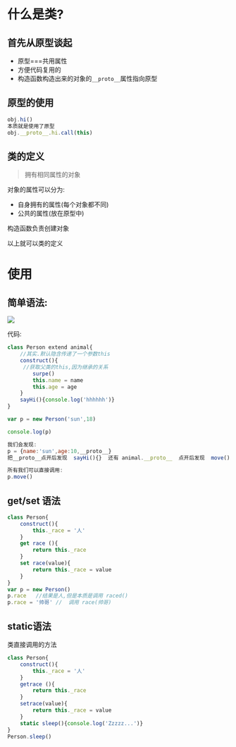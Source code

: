 # 什么是类?

## 首先从原型谈起

- 原型===共用属性
- 方便代码复用的
- 构造函数构造出来的对象的`__proto__`属性指向原型



## 原型的使用

```javascript
obj.hi()
本质就是使用了原型
obj.__proto__.hi.call(this)
```



## 类的定义

> 拥有相同属性的对象

对象的属性可以分为:

- 自身拥有的属性(每个对象都不同)
- 公共的属性(放在原型中)

构造函数负责创建对象



以上就可以类的定义



# 使用

## 简单语法:

![](D:\一“桶”前端\myNote\ES6深入浅出\assets\类的语法.jpg)



代码:

```javascript
class Person extend animal{
    //其实.默认隐含传递了一个参数this
    construct(){
     //获取父类的this,因为继承的关系   
        surpe()
        this.name = name
        this.age = age
    }
    sayHi(){console.log('hhhhhh')}
}

var p = new Person('sun',18)

console.log(p)

我们会发现:
p = {name:'sun',age:10,__proto__}
把__proto__点开后发现  sayHi(){}  还有 animal.__proto__  点开后发现  move(){console.log('走咯')}

所有我们可以直接调用:
p.move()


```





## get/set 语法

```javascript
class Person{
    construct(){
        this._race = '人'
    }
    get race (){
        return this._race
    }
    set race(value){
        return this._race = value
    }
}
var p = new Person()
p.race   //结果是人,但是本质是调用 raced() 
p.race = '帅哥' //  调用 race(帅哥)
```



## static语法

类直接调用的方法

```javascript
class Person{
    construct(){
        this._race = '人'
    }
    getrace (){
        return this._race
    }
    setrace(value){
        return this._race = value
    }
    static sleep(){console.log('Zzzzz...')}
}
Person.sleep()
```

